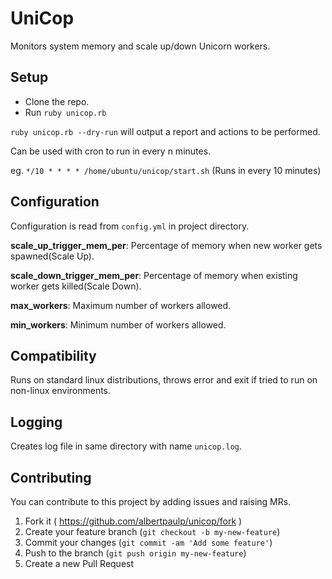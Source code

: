 # UniCop
Monitors system memory and scale up/down Unicorn workers.

## Setup

*  Clone the repo.
*  Run `ruby unicop.rb`
 
`ruby unicop.rb --dry-run` will output a report and actions to be performed.

Can be used with cron to run in every n minutes.

eg. `*/10 * * * * /home/ubuntu/unicop/start.sh` (Runs in every 10 minutes)

## Configuration

Configuration is read from `config.yml` in project directory.

**scale_up_trigger_mem_per**: Percentage of memory when new worker gets spawned(Scale Up).

**scale_down_trigger_mem_per**: Percentage of memory when existing worker gets killed(Scale Down).

**max_workers**: Maximum number of workers allowed.

**min_workers**: Minimum number of workers allowed.

## Compatibility

Runs on standard linux distributions, throws error and exit if tried to run on non-linux environments.

## Logging

Creates log file in same directory with name `unicop.log`.

## Contributing

You can contribute to this project by adding issues and raising MRs.

1. Fork it ( https://github.com/albertpaulp/unicop/fork )
2. Create your feature branch (`git checkout -b my-new-feature`)
3. Commit your changes (`git commit -am 'Add some feature'`)
4. Push to the branch (`git push origin my-new-feature`)
5. Create a new Pull Request
